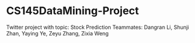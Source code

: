 # CS145DataMining-Project
Twitter project with topic: Stock Prediction 
Teammates: Dangran Li, Shunji Zhan, Yaying Ye, Zeyu Zhang, Zixia Weng
